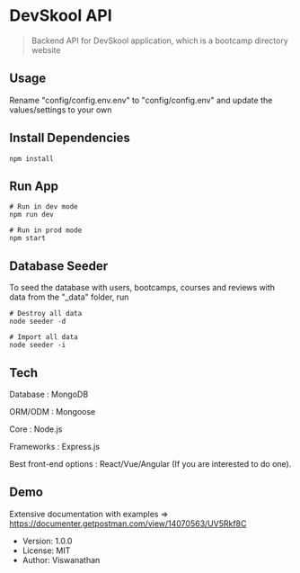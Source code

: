 # DevSkool API

> Backend API for DevSkool application, which is a bootcamp directory website

## Usage

Rename "config/config.env.env" to "config/config.env" and update the values/settings to your own

## Install Dependencies

```
npm install
```

## Run App

```
# Run in dev mode
npm run dev

# Run in prod mode
npm start
```

## Database Seeder

To seed the database with users, bootcamps, courses and reviews with data from the "\_data" folder, run

```
# Destroy all data
node seeder -d

# Import all data
node seeder -i
```

## Tech

Database : MongoDB

ORM/ODM : Mongoose

Core : Node.js

Frameworks : Express.js

Best front-end options : React/Vue/Angular (If you are interested to do one).

## Demo

Extensive documentation with examples => https://documenter.getpostman.com/view/14070563/UV5Rkf8C

- Version: 1.0.0
- License: MIT
- Author: Viswanathan

